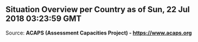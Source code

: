 ## Situation Overview per Country as of Sun, 22 Jul 2018 03:23:59 GMT

Source: **ACAPS (Assessment Capacities Project) - https://www.acaps.org**